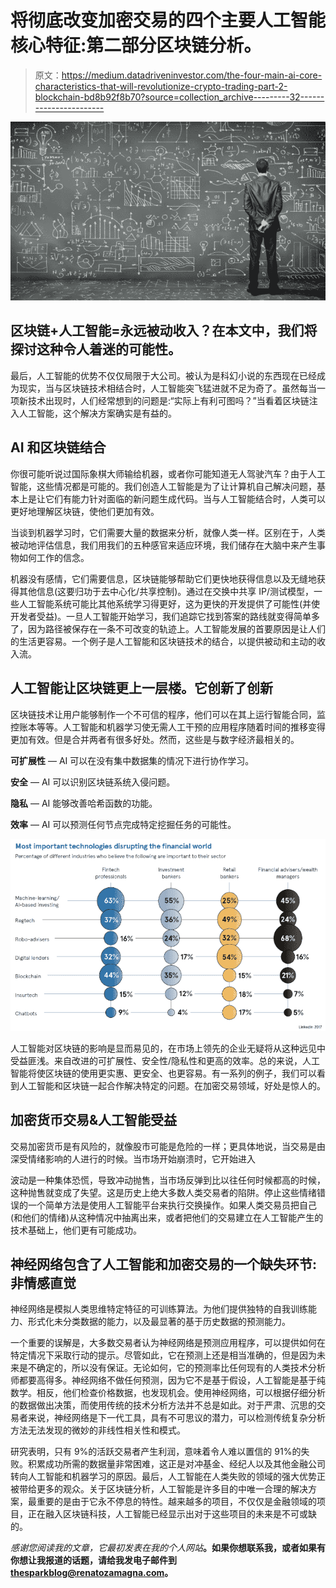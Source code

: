 # 将彻底改变加密交易的四个主要人工智能核心特征:第二部分区块链分析。

> 原文：<https://medium.datadriveninvestor.com/the-four-main-ai-core-characteristics-that-will-revolutionize-crypto-trading-part-2-blockchain-bd8b92f8b70?source=collection_archive---------32----------------------->

![](img/36a65d2bf8410fd4eb8bcf378969228d.png)

## **区块链+人工智能=永远被动收入？在本文中，我们将探讨这种令人着迷的可能性。**

最后，人工智能的优势不仅仅局限于大公司。被认为是科幻小说的东西现在已经成为现实，当与区块链技术相结合时，人工智能突飞猛进就不足为奇了。虽然每当一项新技术出现时，人们经常想到的问题是:“实际上有利可图吗？”当看着区块链注入人工智能，这个解决方案确实是有益的。

## **AI 和区块链结合**

你很可能听说过国际象棋大师输给机器，或者你可能知道无人驾驶汽车？由于人工智能，这些情况都是可能的。我们创造人工智能是为了让计算机自己解决问题，基本上是让它们有能力针对面临的新问题生成代码。当与人工智能结合时，人类可以更好地理解区块链，使他们更加有效。

当谈到机器学习时，它们需要大量的数据来分析，就像人类一样。区别在于，人类被动地评估信息，我们用我们的五种感官来适应环境，我们储存在大脑中来产生事物如何工作的信念。

机器没有感情，它们需要信息，区块链能够帮助它们更快地获得信息以及无缝地获得其他信息(这要归功于去中心化/共享控制)。通过在交换中共享 IP/测试模型，一些人工智能系统可能比其他系统学习得更好，这为更快的开发提供了可能性(并使开发者受益)。一旦人工智能开始学习，我们追踪它找到答案的路线就变得简单多了，因为路径被保存在一条不可改变的轨迹上。人工智能发展的首要原因是让人们的生活更容易。一个例子是人工智能和区块链技术的结合，以提供被动和主动的收入流。

## **人工智能让区块链更上一层楼。它创新了创新**

区块链技术让用户能够制作一个不可信的程序，他们可以在其上运行智能合同，监控账本等等。人工智能和机器学习使无需人工干预的应用程序随着时间的推移变得更加有效。但是合并两者有很多好处。然而，这些是与数字经济最相关的。

**可扩展性** — AI 可以在没有集中数据集的情况下进行协作学习。

**安全** — AI 可以识别区块链系统入侵问题。

**隐私** — AI 能够改善哈希函数的功能。

**效率** — AI 可以预测任何节点完成特定挖掘任务的可能性。

![](img/611abb71f7346274dae84a80d35f34c2.png)

人工智能对区块链的影响是显而易见的，在市场上领先的企业无疑将从这种远见中受益匪浅。来自改进的可扩展性、安全性/隐私性和更高的效率。总的来说，人工智能将使区块链的使用更实惠、更安全、也更容易。有一系列的例子，我们可以看到人工智能和区块链一起合作解决特定的问题。在加密交易领域，好处是惊人的。

## **加密货币交易&人工智能受益**

交易加密货币是有风险的，就像股市可能是危险的一样；更具体地说，当交易是由深受情绪影响的人进行的时候。当市场开始崩溃时，它开始进入

波动是一种集体恐慌，导致冲动抛售，当市场反弹到比以往任何时候都高的时候，这种抛售就变成了失望。这是历史上绝大多数人类交易者的陷阱。停止这些情绪错误的一个简单方法是使用人工智能平台来执行交换操作。如果人类交易员把自己(和他们的情绪)从这种情况中抽离出来，或者把他们的交易建立在人工智能产生的技术基础上，他们更有可能成功。

## **神经网络包含了人工智能和加密交易的一个缺失环节:非情感直觉**

神经网络是模拟人类思维特定特征的可训练算法。为他们提供独特的自我训练能力、形式化未分类数据的能力，以及最显著的基于历史数据的预测能力。

一个重要的误解是，大多数交易者认为神经网络是预测应用程序，可以提供如何在特定情况下采取行动的提示。尽管如此，它在预测上还是相当准确的，但是因为未来是不确定的，所以没有保证。无论如何，它的预测率比任何现有的人类技术分析师都要高得多。神经网络不做任何预测，因为它不是基于假设，人工智能是基于纯数学。相反，他们检查价格数据，也发现机会。使用神经网络，可以根据仔细分析的数据做出决策，而使用传统的技术分析方法并不总是如此。对于严肃、沉思的交易者来说，神经网络是下一代工具，具有不可思议的潜力，可以检测传统复杂分析方法无法发现的微妙的非线性相关性和模式。

研究表明，只有 9%的活跃交易者产生利润，意味着令人难以置信的 91%的失败。积累成功所需的数据量非常困难，这正是对冲基金、经纪人以及其他金融公司转向人工智能和机器学习的原因。最后，人工智能在人类失败的领域的强大优势正被带给更多的观众。关于区块链分析，人工智能是许多目的中唯一合理的解决方案，最重要的是由于它永不停息的特性。越来越多的项目，不仅仅是金融领域的项目，正在融入区块链科技，人工智能已经显示出对于这些项目的未来是不可或缺的。

*感谢您阅读我的文章，它最初发表在我的个人网站*[](https://renatozamagna.com/)**。如果你想联系我，或者如果有你想让我报道的话题，请给我发电子邮件到 thesparkblog@renatozamagna.com。**